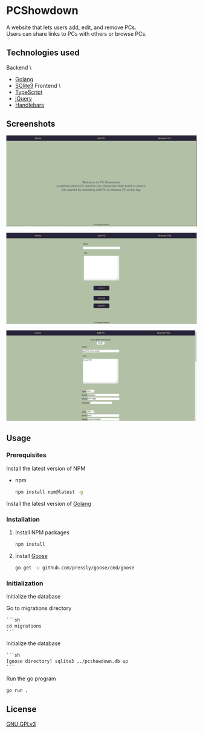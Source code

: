 # PCShowdown
A website that lets users add, edit, and remove PCs. \
Users can share links to PCs with others or browse PCs.

## Technologies used
  Backend \
   * [Golang](https://golang.org/) 
   * [SQlite3](https://www.sqlite.org/index.html) 
  Frontend \
   * [TypeScript](https://www.typescriptlang.org/)
   * [jQuery](https://jquery.com/) 
   * [Handlebars](https://handlebarsjs.com/) 

## Screenshots
![Screenshot of the app](./screenshots/screenshot1.PNG)

![Screenshot of the app](./screenshots/screenshot2.PNG)

![Screenshot of the app](./screenshots/screenshot3.PNG)

## Usage

### Prerequisites

Install the latest version of NPM
* npm

  ```sh
  npm install npm@latest -g
  ```
  
 Install the latest version of [Golang](https://golang.org/dl/) 
 
 ### Installation
 
1. Install NPM packages

   ```sh
   npm install
   ```
2. Install [Goose](https://github.com/pressly/goose)

    ```sh
    go get -u github.com/pressly/goose/cmd/goose
    ```

### Initialization

Initialize the database

  Go to migrations directory

    ```sh
    cd migrations
    ```

  Initialize the database  
    
    ```sh
    [goose directory] sqlite3 ../pcshowdown.db up
    ```

Run the go program

  ```sh
  go run .
  ```

## License
[GNU GPLv3](https://choosealicense.com/licenses/gpl-3.0/)
